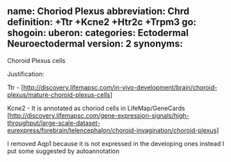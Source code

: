 name: Choriod Plexus
abbreviation: Chrd
definition: +Ttr +Kcne2 +Htr2c +Trpm3
go:
shogoin: 
uberon: 
categories: Ectodermal Neuroectodermal
version: 2
synonyms:
---

Choroid Plexus cells

Justification:

Ttr - [http://discovery.lifemapsc.com/in-vivo-development/brain/choroid-plexus/mature-choroid-plexus-cells]

Kcne2 - It is annotated as choriod cells in LifeMap/GeneCards [http://discovery.lifemapsc.com/gene-expression-signals/high-throughput/large-scale-dataset-eurexpress/forebrain/telencephalon/choroid-invagination/choroid-plexus]

I removed Aqp1 because it is not expressed in the developing ones instead I put some suggested by autoannotation